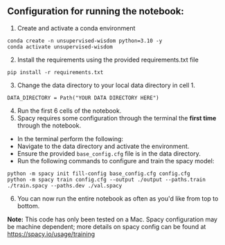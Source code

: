 ## Configuration for running the notebook:

1. Create and activate a conda environment
```
conda create -n unsupervised-wisdom python=3.10 -y
conda activate unsupervised-wisdom
```
2. Install the requirements using the provided requirements.txt file
```
pip install -r requirements.txt
```
3. Change the data directory to your local data directory in cell 1.
```
DATA_DIRECTORY = Path("YOUR DATA DIRECTORY HERE")
```
4. Run the first 6 cells of the notebook.
5. Spacy requires some configuration through the terminal the **first time** through the notebook.
- In the terminal perform the following:
- Navigate to the data directory and activate the environment.
- Ensure the provided `base_config.cfg` file is in the data directory.
- Run the following commands to configure and train the spacy model:
```
python -m spacy init fill-config base_config.cfg config.cfg
python -m spacy train config.cfg --output ./output --paths.train ./train.spacy --paths.dev ./val.spacy
```
6. You can now run the entire notebook as often as you'd like from top to bottom.

**Note:** This code has only been tested on a Mac. Spacy configuration may be machine dependent; more details on spacy config can be found at https://spacy.io/usage/training
